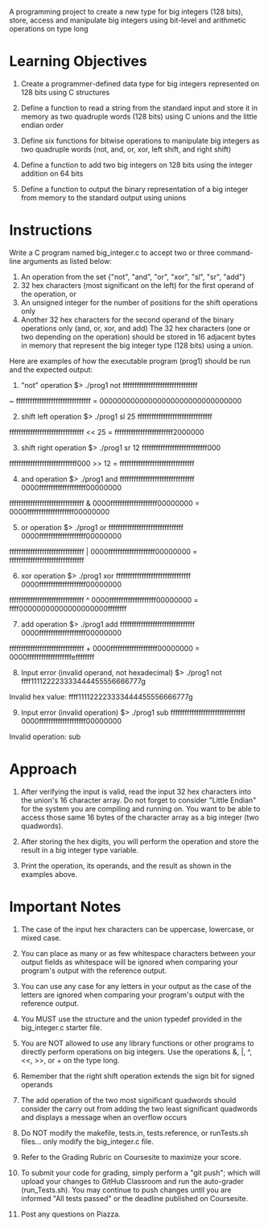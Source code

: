 A programming project to create a new type for big integers (128 bits), store, access and manipulate big integers using bit-level and arithmetic operations on type long

# Learning Objectives
1) Create a programmer-defined data type for big integers represented on 128 bits using C structures

2) Define a function to read a string from the standard input and store it in memory as two quadruple words (128 bits) using C unions and the little endian order

3) Define six functions for bitwise operations to manipulate big integers as two quadruple words (not, and, or, xor, left shift, and right shift)

4) Define a function to add two big integers on 128 bits using the integer addition on 64 bits

5) Define a function to output the binary representation of a big integer from memory to the standard output using unions


# Instructions
Write a C program named big_integer.c to accept two or three command-line arguments as listed below:
1. An operation from the set {"not", "and", "or", "xor", "sl", "sr", "add"}
2. 32 hex characters (most significant on the left) for the first operand of the operation, or
3. An unsigned integer for the number of positions for the shift operations only
4. Another 32 hex characters for the second operand of the binary operations only (and, or, xor, and add)
The 32 hex characters (one or two depending on the operation) should be stored in 16 adjacent bytes in memory that represent the big integer type (128 bits) using a union.

Here are examples of how the executable program (prog1) should be run and the expected output:

1. "not" operation
$> ./prog1 not ffffffffffffffffffffffffffffffff  

~ ffffffffffffffffffffffffffffffff = 00000000000000000000000000000000


2. shift left operation
$> ./prog1 sl 25 ffffffffffffffffffffffffffffffff  

ffffffffffffffffffffffffffffffff << 25 = fffffffffffffffffffffffff2000000

3. shift right operation
$> ./prog1 sr 12 ffffffffffffffffffffffffffff000  

fffffffffffffffffffffffffffff000 >> 12 = ffffffffffffffffffffffffffffffff

4. and operation
$> ./prog1 and ffffffffffffffffffffffffffffffff  0000ffffffffffffffffffff00000000

ffffffffffffffffffffffffffffffff &
0000ffffffffffffffffffff00000000 =
0000ffffffffffffffffffff00000000

5. or operation
$> ./prog1 or ffffffffffffffffffffffffffffffff  0000ffffffffffffffffffff00000000

ffffffffffffffffffffffffffffffff |
0000ffffffffffffffffffff00000000 =
ffffffffffffffffffffffffffffffff

6. xor operation
$> ./prog1 xor ffffffffffffffffffffffffffffffff  0000ffffffffffffffffffff00000000

ffffffffffffffffffffffffffffffff ^
0000ffffffffffffffffffff00000000 =
ffff00000000000000000000ffffffff

7. add operation
$> ./prog1 add ffffffffffffffffffffffffffffffff  0000ffffffffffffffffffff00000000

ffffffffffffffffffffffffffffffff +
0000ffffffffffffffffffff00000000 =
0000fffffffffffffffffffeffffffff

8. Input error (invalid operand, not hexadecimal)
$> ./prog1 not ffff111122223333444455556666777g

Invalid hex value: ffff111122223333444455556666777g

9. Input error (invalid operation)
$> ./prog1 sub ffffffffffffffffffffffffffffffff  0000ffffffffffffffffffff00000000

Invalid operation: sub

# Approach
1) After verifying the input is valid, read the input 32 hex characters into the union's 16 character array. Do not forget to consider "Little Endian" for the system you are compiling and running on. You want to be able to access those same 16 bytes of the character array as a big integer (two quadwords).

2) After storing the hex digits, you will perform the operation and store the result in a big integer type variable.

3) Print the operation, its operands, and the result as shown in the examples above.


# Important Notes
1) The case of the input hex characters can be uppercase, lowercase, or mixed case.

2) You can place as many or as few whitespace characters between your output fields as whitespace will be ignored when comparing your program's output with the reference output.

3) You can use any case for any letters in your output as the case of the letters are ignored when comparing your program's output with the reference output.

4) You MUST use the structure and the union typedef provided in the big_integer.c starter file.

5) You are NOT allowed to use any library functions or other programs to directly perform operations on big integers. Use the operations &, |, ^, <<, >>, or + on the type long.

6) Remember that the right shift operation extends the sign bit for signed operands

7) The add operation of the two most significant quadwords should consider the carry out from adding the two least significant quadwords and displays a message when an overflow occurs

8) Do NOT modify the makefile, tests.in, tests.reference, or runTests.sh files... only modify the big_integer.c file.

9) Refer to the Grading Rubric on Coursesite to maximize your score.

10) To submit your code for grading, simply perform a "git push"; which will upload your changes to GitHub Classroom and run the auto-grader (run_Tests.sh). You may continue to push changes until you are informed "All tests passed" or the deadline published on Coursesite.

11) Post any questions on Piazza.
